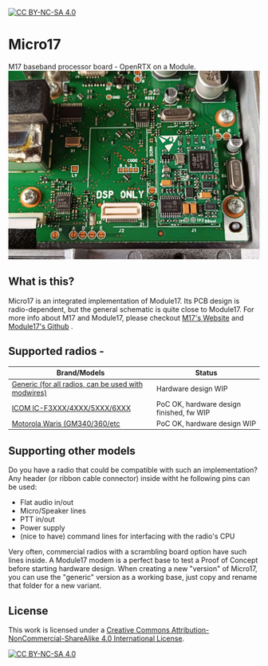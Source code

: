 
[![CC BY-NC-SA 4.0][cc-by-nc-sa-shield]][cc-by-nc-sa]

# Micro17
M17 baseband processor board - OpenRTX on a Module.
![Micro17 connected to an ICOM radio.](/icom_ICF3_4_5_6XXX/icom_micro17_board1.jpg)

## What is this?
Micro17 is an integrated implementation of Module17. Its PCB design is radio-dependent, but the general schematic is quite close to Module17. 
For more info about M17 and Module17, please checkout [M17's Website](https://m17project.org/) and [Module17's Github](https://github.com/M17-Project/Module_17) .

## Supported radios -
|Brand/Models|Status|
|-----------------|-------|
|[Generic (for all radios, can be used with modwires)](/generic/)|Hardware design WIP|
|[ICOM IC-F3XXX/4XXX/5XXX/6XXX](/icom_ICF3_4_5_6XXX/)|PoC OK, hardware design finished, fw WIP|
|[Motorola Waris (GM340/360/etc](/moto_waris/)|PoC OK, hardware design WIP|

## Supporting other models
Do you have a radio that could be compatible with such an implementation? 
Any header (or ribbon cable connector) inside witht he following pins can be used:
 - Flat audio in/out
 - Micro/Speaker lines
 - PTT in/out
 - Power supply 
 - (nice to have) command lines for interfacing with the radio's CPU
 
Very often, commercial radios with a scrambling board option have such lines inside. A Module17 modem is a perfect base to test a Proof of Concept before starting hardware design.
When creating a new "version" of Micro17, you can use the "generic" version as a working base, just copy and rename that folder for a new variant.

## License
This work is licensed under a
[Creative Commons Attribution-NonCommercial-ShareAlike 4.0 International License][cc-by-nc-sa].

[![CC BY-NC-SA 4.0][cc-by-nc-sa-image]][cc-by-nc-sa]

[cc-by-nc-sa]: http://creativecommons.org/licenses/by-nc-sa/4.0/
[cc-by-nc-sa-image]: https://licensebuttons.net/l/by-nc-sa/4.0/88x31.png
[cc-by-nc-sa-shield]: https://img.shields.io/badge/License-CC%20BY--NC--SA%204.0-lightgrey.svg

